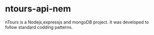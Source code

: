 # ntours-api-nem
nTours is a Nodejs,expressjs and mongoDB project. It was developed to follow standard codding patterns. 
